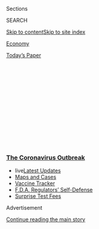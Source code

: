 <div id="app">

<div>

<div>

<div>

<div class="NYTAppHideMasthead css-1q2w90k e1suatyy0">

<div class="section css-ui9rw0 e1suatyy2">

<div class="css-eph4ug er09x8g0">

<div class="css-6n7j50">

</div>

<span class="css-1dv1kvn">Sections</span>

<div class="css-10488qs">

<span class="css-1dv1kvn">SEARCH</span>

</div>

[Skip to content](#site-content)[Skip to site
index](#site-index)

</div>

<div id="masthead-section-label" class="css-1wr3we4 eaxe0e00">

[Economy](https://www.nytimes3xbfgragh.onion/section/business/economy)

</div>

<div class="css-10698na e1huz5gh0">

</div>

</div>

<div id="masthead-bar-one" class="section hasLinks css-15hmgas e1csuq9d3">

<div class="css-uqyvli e1csuq9d0">

</div>

<div class="css-1uqjmks e1csuq9d1">

</div>

<div class="css-9e9ivx">

[](https://myaccount.nytimes3xbfgragh.onion/auth/login?response_type=cookie&client_id=vi)

</div>

<div class="css-1bvtpon e1csuq9d2">

[Today’s
Paper](https://www.nytimes3xbfgragh.onion/section/todayspaper)

</div>

</div>

</div>

</div>

<div data-aria-hidden="false">

<div id="site-content" data-role="main">

<div>

<div class="css-1aor85t" style="opacity:0.000000001;z-index:-1;visibility:hidden">

<div class="css-1hqnpie">

<div class="css-epjblv">

<span class="css-17xtcya">[Economy](/section/business/economy)</span><span class="css-x15j1o">|</span><span class="css-fwqvlz">Minority
Workers Who Lagged in a Boom Are Hit Hard in a
Bust</span>

</div>

<div class="css-k008qs">

<div class="css-1iwv8en">

<span class="css-18z7m18"></span>

<div>

</div>

</div>

<span class="css-1n6z4y">https://nyti.ms/2YaPUAm</span>

<div class="css-1705lsu">

<div class="css-4xjgmj">

<div class="css-4skfbu" data-role="toolbar" data-aria-label="Social Media Share buttons, Save button, and Comments Panel with current comment count" data-testid="share-tools">

  - 
  - 
  - 
  - 
    
    <div class="css-6n7j50">
    
    </div>

  - 

</div>

</div>

</div>

</div>

</div>

</div>

<div class="css-13pd83m">

<div class="css-l9svim">

### [<span class="css-pa1jbp"><span class="css-1rxm0ex">The Coronavirus</span><span class="css-1rxm0ex"> Outbreak</span></span>](https://www.nytimes3xbfgragh.onion/news-event/coronavirus?name=styln-coronavirus-markets&region=TOP_BANNER&block=storyline_menu_recirc&action=click&pgtype=Article&impression_id=167365d0-f4b9-11ea-8ebe-179a99a195cb&variant=undefined)

  - <span class="css-1qkutce"><span class="css-12clwdu">live</span>[Latest
    Updates](https://www.nytimes3xbfgragh.onion/2020/09/11/world/covid-19-coronavirus.html?name=styln-coronavirus-markets&region=TOP_BANNER&block=storyline_menu_recirc&action=click&pgtype=Article&impression_id=16738ce0-f4b9-11ea-8ebe-179a99a195cb&variant=undefined)</span>
  - <span class="css-1qkutce">[Maps and
    Cases](https://www.nytimes3xbfgragh.onion/interactive/2020/us/coronavirus-us-cases.html?name=styln-coronavirus-markets&region=TOP_BANNER&block=storyline_menu_recirc&action=click&pgtype=Article&impression_id=16738ce1-f4b9-11ea-8ebe-179a99a195cb&variant=undefined)</span>
  - <span class="css-1qkutce">[Vaccine
    Tracker](https://www.nytimes3xbfgragh.onion/interactive/2020/science/coronavirus-vaccine-tracker.html?name=styln-coronavirus-markets&region=TOP_BANNER&block=storyline_menu_recirc&action=click&pgtype=Article&impression_id=16738ce2-f4b9-11ea-8ebe-179a99a195cb&variant=undefined)</span>
  - <span class="css-1qkutce">[F.D.A. Regulators’
    Self-Defense](https://www.nytimes3xbfgragh.onion/2020/09/10/us/politics/fda-coronavirus-vaccine.html?name=styln-coronavirus-markets&region=TOP_BANNER&block=storyline_menu_recirc&action=click&pgtype=Article&impression_id=16738ce3-f4b9-11ea-8ebe-179a99a195cb&variant=undefined)</span>
  - <span class="css-1qkutce">[Surprise Test
    Fees](https://www.nytimes3xbfgragh.onion/2020/09/09/upshot/coronavirus-surprise-test-fees.html?name=styln-coronavirus-markets&region=TOP_BANNER&block=storyline_menu_recirc&action=click&pgtype=Article&impression_id=16738ce4-f4b9-11ea-8ebe-179a99a195cb&variant=undefined)</span>

</div>

</div>

<div id="top-wrapper" class="css-1sy8kpn">

<div id="top-slug" class="css-l9onyx">

Advertisement

</div>

[Continue reading the main
story](#after-top)

<div class="ad top-wrapper" style="text-align:center;height:100%;display:block;min-height:250px">

<div id="top" class="place-ad" data-position="top" data-size-key="top">

</div>

</div>

<div id="after-top">

</div>

</div>

<div>

<div id="sponsor-wrapper" class="css-1hyfx7x">

<div id="sponsor-slug" class="css-19vbshk">

Supported by

</div>

[Continue reading the main
story](#after-sponsor)

<div id="sponsor" class="ad sponsor-wrapper" style="text-align:center;height:100%;display:block">

</div>

<div id="after-sponsor">

</div>

</div>

<div class="css-186x18t">

</div>

<div class="css-1vkm6nb ehdk2mb0">

# Minority Workers Who Lagged in a Boom Are Hit Hard in a Bust

</div>

African-Americans and Latinos are especially vulnerable to job losses in
the pandemic and at a disadvantage in getting government support.

<div class="css-79elbk" data-testid="photoviewer-wrapper">

<div class="css-z3e15g" data-testid="photoviewer-wrapper-hidden">

</div>

<div class="css-1a48zt4 ehw59r15" data-testid="photoviewer-children">

![<span class="css-16f3y1r e13ogyst0" data-aria-hidden="true">City of
Hialeah Parks and Recreation employees hand out unemployment forms
information to residents at the John F. Kennedy Public Library in
Hialeah,
Fla.</span><span class="css-cnj6d5 e1z0qqy90" itemprop="copyrightHolder"><span class="css-1ly73wi e1tej78p0">Credit...</span><span><span>Scott
McIntyre for The New York
Times</span></span></span>](https://static01.graylady3jvrrxbe.onion/images/2020/06/05/business/05virus-minorityjobs/merlin_171550962_41a72fe2-3ced-4e0f-a132-c6acced0dc2f-articleLarge.jpg?quality=75&auto=webp&disable=upscale)

</div>

</div>

<div class="css-18e8msd">

<div class="css-pdw9fk epjyd6m0">

<div class="css-1txwxcy ey68jwv0" data-aria-hidden="true">

[![Patricia
Cohen](https://static01.graylady3jvrrxbe.onion/images/2018/02/16/multimedia/author-patricia-cohen/author-patricia-cohen-thumbLarge.jpg
"Patricia Cohen")](https://www.nytimes3xbfgragh.onion/by/patricia-cohen)[![Ben
Casselman](https://static01.graylady3jvrrxbe.onion/images/2018/11/09/multimedia/author-ben-casselman/author-ben-casselman-thumbLarge.png
"Ben Casselman")](https://www.nytimes3xbfgragh.onion/by/ben-casselman)

</div>

<div class="css-1baulvz">

By [<span class="css-1baulvz" itemprop="name">Patricia
Cohen</span>](https://www.nytimes3xbfgragh.onion/by/patricia-cohen) and
[<span class="css-1baulvz last-byline" itemprop="name">Ben
Casselman</span>](https://www.nytimes3xbfgragh.onion/by/ben-casselman)

</div>

</div>

  - June 6,
    2020

  - 
    
    <div class="css-4xjgmj">
    
    <div class="css-d8bdto" data-role="toolbar" data-aria-label="Social Media Share buttons, Save button, and Comments Panel with current comment count" data-testid="share-tools">
    
      - 
      - 
      - 
      - 
        
        <div class="css-6n7j50">
        
        </div>
    
      - 
    
    </div>
    
    </div>

</div>

</div>

<div class="section meteredContent css-1r7ky0e" name="articleBody" itemprop="articleBody">

<div class="css-1fanzo5 StoryBodyCompanionColumn">

<div class="css-53u6y8">

When Illinois shut down businesses to slow the spread of the coronavirus
in March and the state’s unemployment system jammed from the overload,
Bridget Altenburg, chief executive of a Chicago-based nonprofit group,
visited one of the organization’s work force centers. Two things stood
out: the sheer number of people lined up to apply for unemployment
benefits, and how few faces were white.

“The thing that struck me was how un-diverse it was,” Ms. Altenburg
said. “All people of color. Latino, African-American, and the stories I
heard were just gut wrenching. People went to work Monday morning and
the doors were closed and they were told to go get unemployment.”

Black Americans have always had a more difficult time in the job market.
The latest evidence arrived Friday when the government reported that [21
million Americans were
unemployed](https://www.nytimes3xbfgragh.onion/2020/06/05/business/economy/jobs-report.html)
in May. Though the jobless rate for whites dipped, to 12.4 percent, the
rate for African-Americans inched up to 16.8 percent, meaning that
nearly 1.4 million black men and nearly 1.7 million black women were
part of the labor force but without work. The Hispanic jobless rate
improved from April but was 17.6
percent.

</div>

</div>

<div id="jobs-day-may-race" class="section interactive-content interactive-size-scoop css-1t58pk9" data-id="100000007174664">

<div class="css-17ih8de interactive-body" data-sourceid="100000007174664">

<div class="g-story g-freebird g-max-limit" data-preview-slug="jobs-day-may-v2">

<div class="g-container">

<div class="g-asset g-graphic" style="max-width: 945px">

### Unemployment rates in May 2020, by gender, race and ethnicity

#### White men were among the groups with <span class="better">lower unemployment</span> than the <span class="nat">national rate</span>, while Hispanic women and others had notably <span class="worse">higher unemployment</span>.

<div data-role="img">

<div id="g-bars-race">

</div>

</div>

<div class="g-source">

<span class="g-credit">By Ella
Koeze</span><span class="g-credit_bullet">·</span><span class="g-credit">Source:
Bureau of Labor Statistics</span>

</div>

</div>

</div>

</div>

</div>

</div>

<div class="css-1fanzo5 StoryBodyCompanionColumn">

<div class="css-53u6y8">

Hiring prospects for African-American and Latino workers have long been
hobbled by factors that stretch from poorer educational options and
lopsided incarceration rates to outright discrimination by employers.

</div>

</div>

<div class="css-1fanzo5 StoryBodyCompanionColumn">

<div class="css-53u6y8">

Even last year, as the national jobless rate fell below 4 percent to its
lowest level in half a century, the [rate for black
men](https://www.bls.gov/lau/ptable14full2019.htm) in Illinois was
nearly 10 percent. African-Americans also earn less, are quicker to be
laid off, are slower to be rehired and are less likely to be promoted.
Historically, the black unemployment rate is twice that of whites.

Even before the pandemic, most clients at Ms. Altenburg’s group, the
National Able Network, were black or Latino. “It doesn’t surprise me,”
she said of the disparities she witnessed during a recent visit to
another work force center, in Omaha. “But it makes me angry, and it
makes me tired.”

As Jerome H. Powell, chair of the Federal Reserve, explained at a news
conference in April, “Unemployment has tended to go up much faster for
minorities, and for others who tend to be at the low end of the income
spectrum.” The coronavirus pandemic has only amplified the problem.

“Everyone is suffering here,” Mr. Powell added. “But I think those who
are least able to bear it are the ones who are losing their jobs, and
losing their incomes and have little cushion to protect them in times
like that.”

</div>

</div>

<div>

</div>

<div class="css-1fanzo5 StoryBodyCompanionColumn">

<div class="css-53u6y8">

The current economic crisis has struck black and Latino families
particularly hard in several ways. They are more likely to work in the
service industries that were the first to be hit by layoffs, and less
likely to work in white-collar jobs that can be done safely from home.
They have, on average, significantly less in savings to help them
weather a period of unemployment, and are less likely to have families
with the resources to help
out.

<div id="NYT_MAIN_CONTENT_1_REGION" class="css-9tf9ac">

<div>

<div id="styln-covid-updates-markets" class="section interactive-content interactive-size-medium css-1ftcdic">

<div class="css-17ih8de interactive-body">

<div id="styln-briefing-block">

<div class="briefing-block-header-section">

# [Latest Updates: The Coronavirus Outbreak and the Economy](https://www.nytimes3xbfgragh.onion/live/2020/09/11/business/stock-market-today-coronavirus?action=click&pgtype=Article&state=default&region=MAIN_CONTENT_1&context=storylines_live_updates)

</div>

<div class="briefing-block-lb-items">

<div class="briefing-block-update-time">

[9h
ago](https://www.nytimes3xbfgragh.onion/live/2020/09/11/business/stock-market-today-coronavirus?action=click&pgtype=Article&state=default&region=MAIN_CONTENT_1&context=storylines_live_updates#the-nyse-may-move-its-data-center-out-of-new-jersey-in-response-to-a-proposed-tax)

</div>

<div>

[The N.Y.S.E. may move its data center out of New Jersey in response to
a proposed
tax.](https://www.nytimes3xbfgragh.onion/live/2020/09/11/business/stock-market-today-coronavirus?action=click&pgtype=Article&state=default&region=MAIN_CONTENT_1&context=storylines_live_updates#the-nyse-may-move-its-data-center-out-of-new-jersey-in-response-to-a-proposed-tax)

</div>

<div class="briefing-block-update-time">

[11h
ago](https://www.nytimes3xbfgragh.onion/live/2020/09/11/business/stock-market-today-coronavirus?action=click&pgtype=Article&state=default&region=MAIN_CONTENT_1&context=storylines_live_updates#the-federal-budget-deficit-hit-3-trillion-as-of-august)

</div>

<div>

[The federal budget deficit hit $3 trillion as of
August.](https://www.nytimes3xbfgragh.onion/live/2020/09/11/business/stock-market-today-coronavirus?action=click&pgtype=Article&state=default&region=MAIN_CONTENT_1&context=storylines_live_updates#the-federal-budget-deficit-hit-3-trillion-as-of-august)

</div>

<div class="briefing-block-update-time">

[12h
ago](https://www.nytimes3xbfgragh.onion/live/2020/09/11/business/stock-market-today-coronavirus?action=click&pgtype=Article&state=default&region=MAIN_CONTENT_1&context=storylines_live_updates#warner-bros-pushes-the-release-of-wonder-woman-1984-to-christmas)

</div>

<div>

[Warner Bros. pushes the release of ‘Wonder Woman 1984’ to
Christmas.](https://www.nytimes3xbfgragh.onion/live/2020/09/11/business/stock-market-today-coronavirus?action=click&pgtype=Article&state=default&region=MAIN_CONTENT_1&context=storylines_live_updates#warner-bros-pushes-the-release-of-wonder-woman-1984-to-christmas)

</div>

</div>

<div class="briefing-block-footer">

<div class="briefing-block-footer-meta">

[See more
updates](https://www.nytimes3xbfgragh.onion/live/2020/09/11/business/stock-market-today-coronavirus?action=click&pgtype=Article&state=default&region=MAIN_CONTENT_1&context=storylines_live_updates)

</div>

<div class="briefing-block-briefinglinks">

<span>More live coverage:</span>
[Global](https://www.nytimes3xbfgragh.onion/2020/09/11/world/covid-19-coronavirus.html?action=click&pgtype=Article&state=default&region=MAIN_CONTENT_1&context=storylines_live_updates)

</div>

</div>

</div>

</div>

</div>

</div>

</div>

Since the pandemic, fewer than half the blacks who are 16 and older have
a job. Latino unemployment rates are higher than any other racial or
ethnic group.

Minorities also had a harder time taking advantage of government support
efforts — less likely to have computers to file for unemployment
benefits and less likely to have bank accounts, slowing the time it took
to receive government stimulus checks or making it harder for
small-business owners to apply for emergency
loans.

</div>

</div>

<div class="css-79elbk" data-testid="photoviewer-wrapper">

<div class="css-z3e15g" data-testid="photoviewer-wrapper-hidden">

</div>

<div class="css-1a48zt4 ehw59r15" data-testid="photoviewer-children">

![<span class="css-16f3y1r e13ogyst0" data-aria-hidden="true">African-Americans
and Latinos are more likely to work in the service industries that were
hit first by layoffs, and less likely to be in jobs that can be done
from
home.</span><span class="css-cnj6d5 e1z0qqy90" itemprop="copyrightHolder"><span class="css-1ly73wi e1tej78p0">Credit...</span><span>Spencer
Platt/Getty
Images</span></span>](https://static01.graylady3jvrrxbe.onion/images/2020/06/05/business/05virus-minorityworkers2/merlin_172429950_a1df1197-da15-468c-af2e-77c121654ec2-articleLarge.jpg?quality=75&auto=webp&disable=upscale)

</div>

</div>

<div class="css-1fanzo5 StoryBodyCompanionColumn">

<div class="css-53u6y8">

“Stark inequalities that existed and were exacerbated by the Great
Recession have been further exacerbated by the pandemic,” said Ray
Boshara, director of the Center for Household Financial Stability at the
Federal Reserve Bank of St. Louis. “The level of financial fragility is
much higher.”

Different challenges face those who have hung on to their jobs as part
of the nation’s essential work force or in frontline occupations in
health care and social services, at grocery and drugstores, in public
transit and trucking, and in warehouses and cleaning services.

</div>

</div>

<div class="css-1fanzo5 StoryBodyCompanionColumn">

<div class="css-53u6y8">

Minority women are more likely than any other group to be part of the
large underpaid work force that has been deemed necessary to keep the
country cared for and fed.

Still, the lives of these workers are insufficiently valued and
appreciated, said Rhonda Vonshay Sharpe, an economist and the president
of the Women’s Institute for Science, Equity and Race in Mechanicsville,
Va. “It’s not the workers who are essential — it’s the jobs that are
essential,” she said, pointing to the long delays in getting proper
protective equipment and taking other lifesaving measures.

“It suggests that the workers are expendable,” Ms. Sharpe said. “What
we’re more concerned about is that the job is getting done.”

That partly explains why black Americans have suffered a
disproportionate share of coronavirus deaths.

“One of the reasons that African-Americans and Latinos are more affected
is we are in those jobs,” said Stephanie James, who had been taking care
of a woman with dementia. “We are the bus drivers, we are the people who
pick up your groceries, we are the people who work in the stores, we are
all of those folks.”

Ms. James, who lives in a suburb of Washington, is now out of a job. So
are two of her three siblings and many of her neighbors. She has
underlying health issues, and nearly all of the available jobs seem too
risky.

</div>

</div>

<div class="css-79elbk" data-testid="photoviewer-wrapper">

<div class="css-z3e15g" data-testid="photoviewer-wrapper-hidden">

</div>

<div class="css-1a48zt4 ehw59r15" data-testid="photoviewer-children">

<div class="css-1xdhyk6 erfvjey0">

<span class="css-1ly73wi e1tej78p0">Image</span>

<div class="css-zjzyr8">

<div data-testid="lazyimage-container" style="height:580px">

</div>

</div>

</div>

<span class="css-16f3y1r e13ogyst0" data-aria-hidden="true">“We are the
bus drivers, we are the people who pick up your groceries, we are the
people who work in the stores,” Stephanie James said. She lost her job
as a
caregiver.</span><span class="css-cnj6d5 e1z0qqy90" itemprop="copyrightHolder"><span class="css-1ly73wi e1tej78p0">Credit...</span><span>Ting
Shen for The New York Times</span></span>

</div>

</div>

<div class="css-1fanzo5 StoryBodyCompanionColumn">

<div class="css-53u6y8">

“I am scared to death of coming back to work,” she said. “I don’t think
I should have to make the choice between having a livelihood and having
a life.”

*\[How do you feel about going back to work?* [*Share your
story*](https://www.nytimes3xbfgragh.onion/2020/05/15/us/as-cities-reopen-how-do-you-feel-about-going-out.html)*.\]*

Ms. James knows that a spate of joblessness, especially during an
economic downturn, can have a lifelong impact. She spent 13 years
working for a government contractor, rising up the ranks, before losing
her job in 2010. Ms. James was unemployed for six months before she took
a job at a grocery store to get by. She eventually got back into her
field, but has not found the kind of steady work she enjoyed before the
last recession.

The pattern is familiar — blacks tend to be out of a job longer than
whites.

“What we saw with the Great Recession was that it took much longer for
black and Latino workers and black and Latino households to recover from
that recession,” said Valerie Wilson, an economist at the left-leaning
Economic Policy Institute who was a co-author of a [recent
report](https://www.epi.org/publication/black-workers-covid/) on the
impact of the virus on black workers. “And in fact some would argue that
we didn’t see a recovery for those communities until the last three
years.”

Owning a business or being self-employed has not insulated
African-Americans from the pandemic’s economic fallout, because they are
[often concentrated in personal
service](https://socialequity.duke.edu/wp-content/uploads/2019/10/Entering-Entrepreneurship.pdf)
activities, running barbershops and beauty shops that have had to close
so as not to become sources of infection.

The next wave of the crisis could hit one of the underpinnings of the
black middle class: [state and local government
jobs](https://www.nytimes3xbfgragh.onion/2018/04/22/business/economy/public-employees.html).
Even as other sectors recorded some gains last month, an additional
571,000 state and local government employees, many of them teachers,
lost their jobs.

In April, there were nearly a million job losses, and economists say
many more are expected as the collapse in tax revenue ripples through
statehouses and city halls.

African-Americans — particularly women — are disproportionately employed
in those positions, said Christian E. Weller, an economist at the
University of Massachusetts, Boston, who wrote a
[report](https://www.americanprogress.org/issues/economy/reports/2019/12/05/478150/african-americans-face-systematic-obstacles-getting-good-jobs/)
on the systemic obstacles facing black job seekers for the Center for
American Progress.

</div>

</div>

<div class="css-1fanzo5 StoryBodyCompanionColumn">

<div class="css-53u6y8">

“You don’t get rich, but these are stable jobs with good benefits,” he
said, “and there isn’t anything comparable.”

The loss of a job is particularly devastating for black and Hispanic
workers because a paycheck is often the sole lifeline. Even those with a
comfortable income may have little to fall back on. For every $1 of
wealth that a white household has, a black one has 10 cents.

“In more normal times, blacks who are working full time [have a lower
median level of
wealth](https://socialequity.duke.edu/wp-content/uploads/2020/01/what-we-get-wrong.pdf)
than whites who are unemployed,” said William A. Darity Jr., a public
policy professor at Duke University. “And blacks who have a college
degree who are heads of households have a median net worth about
two-thirds of white heads of households who never finished high school.”

At this point, most employers and employees are assuming that jobs will
return. But there are signs that many layoffs will be
permanent.

</div>

</div>

<div class="css-79elbk" data-testid="photoviewer-wrapper">

<div class="css-z3e15g" data-testid="photoviewer-wrapper-hidden">

</div>

<div class="css-1a48zt4 ehw59r15" data-testid="photoviewer-children">

<div class="css-1xdhyk6 erfvjey0">

<span class="css-1ly73wi e1tej78p0">Image</span>

<div class="css-zjzyr8">

<div data-testid="lazyimage-container" style="height:541.3333333333334px">

</div>

</div>

</div>

<span class="css-16f3y1r e13ogyst0" data-aria-hidden="true">Freddy
Wiggins expected to go back to his job at Neiman Marcus. Then the
retailer went into
bankruptcy.</span><span class="css-cnj6d5 e1z0qqy90" itemprop="copyrightHolder"><span class="css-1ly73wi e1tej78p0">Credit...</span><span>Nate
Palmer for The New York Times</span></span>

</div>

</div>

<div class="css-1fanzo5 StoryBodyCompanionColumn">

<div class="css-53u6y8">

Freddy Wiggins was laid off from his job as a customer service
representative at Neiman Marcus in Washington during the first week in
April. “The assumption was that once this is over, we’ll go back to
business as usual,” he said, adding that he was paid his final weeks of
salary and any owed vacation time and sick leave.

A month later, the retailer [filed for bankruptcy
protection](https://www.nytimes3xbfgragh.onion/2020/05/07/business/neiman-marcus-bankruptcy.html).
He got a form letter soon after, explaining the bankruptcy process, but
he doesn’t know what it means for his job. “I have no clue,” he said. “I
haven’t heard anything from them.”

</div>

</div>

<div class="css-1fanzo5 StoryBodyCompanionColumn">

<div class="css-53u6y8">

“It’s one of the scary things about this whole situation,” he added.
“When it’s over, you still don’t know if things will fall into place.”

</div>

</div>

<div>

</div>

</div>

<div>

</div>

<div>

</div>

<div>

</div>

<div>

<div id="bottom-wrapper" class="css-1ede5it">

<div id="bottom-slug" class="css-l9onyx">

Advertisement

</div>

[Continue reading the main
story](#after-bottom)

<div id="bottom" class="ad bottom-wrapper" style="text-align:center;height:100%;display:block;min-height:90px">

</div>

<div id="after-bottom">

</div>

</div>

</div>

</div>

</div>

## Site Index

<div>

</div>

## Site Information Navigation

  - [© <span>2020</span> <span>The New York Times
    Company</span>](https://help.nytimes3xbfgragh.onion/hc/en-us/articles/115014792127-Copyright-notice)

<!-- end list -->

  - [NYTCo](https://www.nytco.com/)
  - [Contact
    Us](https://help.nytimes3xbfgragh.onion/hc/en-us/articles/115015385887-Contact-Us)
  - [Work with us](https://www.nytco.com/careers/)
  - [Advertise](https://nytmediakit.com/)
  - [T Brand Studio](http://www.tbrandstudio.com/)
  - [Your Ad
    Choices](https://www.nytimes3xbfgragh.onion/privacy/cookie-policy#how-do-i-manage-trackers)
  - [Privacy](https://www.nytimes3xbfgragh.onion/privacy)
  - [Terms of
    Service](https://help.nytimes3xbfgragh.onion/hc/en-us/articles/115014893428-Terms-of-service)
  - [Terms of
    Sale](https://help.nytimes3xbfgragh.onion/hc/en-us/articles/115014893968-Terms-of-sale)
  - [Site
    Map](https://spiderbites.nytimes3xbfgragh.onion)
  - [Help](https://help.nytimes3xbfgragh.onion/hc/en-us)
  - [Subscriptions](https://www.nytimes3xbfgragh.onion/subscription?campaignId=37WXW)

</div>

</div>

</div>

</div>
